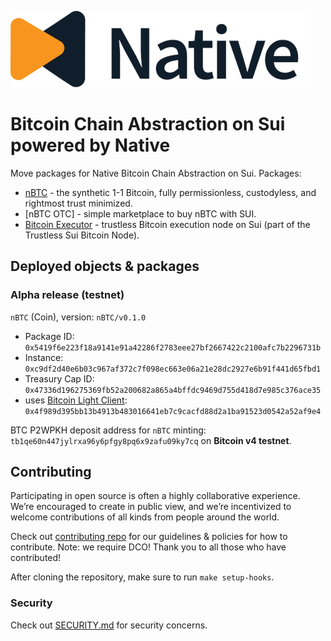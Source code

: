![Logo!](assets/logo.png)

# Bitcoin Chain Abstraction on Sui powered by Native

Move packages for Native Bitcoin Chain Abstraction on Sui.
Packages:

- [nBTC](./nBTC) - the synthetic 1-1 Bitcoin, fully permissionless, custodyless, and rightmost trust minimized.
- [nBTC OTC] - simple marketplace to buy nBTC with SUI.
- [Bitcoin Executor](./bitcoin_executor) - trustless Bitcoin execution node on Sui (part of the Trustless Sui Bitcoin Node).

## Deployed objects & packages

### Alpha release (testnet)

`nBTC` (Coin), version: `nBTC/v0.1.0`

- Package ID: `0x5419f6e223f18a9141e91a42286f2783eee27bf2667422c2100afc7b2296731b`
- Instance: `0xc9df2d40e6b03c967af372c7f098ec663e06a21e28dc2927e6b91f441d65fbd1`
- Treasury Cap ID: `0x47336d196275369fb52a200682a865a4bffdc9469d755d418d7e985c376ace35`
- uses [Bitcoin Light Client](https://github.com/gonative-cc/move-bitcoin-spv): `0x4f989d395bb13b4913b483016641eb7c9cacfd88d2a1ba91523d0542a52af9e4`

BTC P2WPKH deposit address for `nBTC` minting: `tb1qe60n447jylrxa96y6pfgy8pq6x9zafu09ky7cq` on **Bitcoin v4 testnet**.

## Contributing

Participating in open source is often a highly collaborative experience. We’re encouraged to create in public view, and we’re incentivized to welcome contributions of all kinds from people around the world.

Check out [contributing repo](https://github.com/gonative-cc/contributig) for our guidelines & policies for how to contribute. Note: we require DCO! Thank you to all those who have contributed!

After cloning the repository, make sure to run `make setup-hooks`.

### Security

Check out [SECURITY.md](./SECURITY.md) for security concerns.
